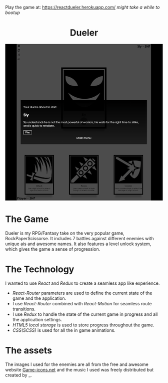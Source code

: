  Play the game at: https://reactdueler.herokuapp.com/ *might take a while to bootup*

<h1 align="center">Dueler</h1>
<p align="center">
  <img height="500" src="https://github.com/EseOkonofua/React-Dueler/blob/master/github/gameplay.gif" />
</p>

# The Game
Dueler is my RPG/Fantasy take on the very popular game, RockPaperScissorse. It includes 7 battles against different enemies with unique ais and awesome names. It also features a level unlock system, which gives the game a sense of progression.

# The Technology
I wanted to use _React_ and _Redux_ to create a seamless app like experience. 
* _React-Router_ parameters are used to define the current state of the game and the application.
* I use _React-Router_ combined with _React-Motion_ for seamless route transitions. 
* I use _Redux_ to handle the state of the current game in progress and all the application settings. 
* _HTML5 local storage_ is used to store progress throughout the game. 
* _CSS(SCSS)_ is used for all the in game animations.

# The assets
The images I used for the enemies are all from the free and awesome website [Game-icons.net](http://game-icons.net/) and the music I used was freely distributed but created by _.

